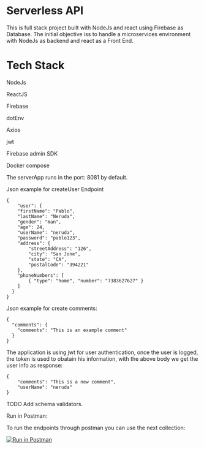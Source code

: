 # Serverless API

This is full stack project built with NodeJs and react using Firebase as Database. The initial objective iss to handle a microservices environment with NodeJs as backend and react as a Front End.

# Tech Stack

NodeJs

ReactJS

Firebase

dotEnv

Axios

jwt

Firebase admin SDK

Docker compose

The serverApp runs in the port: 8081 by default.

Json example for createUser Endpoint

```
{
    "user": {
    "firstName": "Pablo",
    "lastName": "Neruda",
    "gender": "man",
    "age": 24,
    "userName": "neruda",
    "password": "pablo123",
    "address": {
        "streetAddress": "126",
        "city": "San Jone",
        "state": "CA",
        "postalCode": "394221"
    },
    "phoneNumbers": [
        { "type": "home", "number": "7383627627" }
    ]
  }
}
```

Json example for create comments:
```
{
  "comments": {
    "comments": "This is an example comment"
  }
}
```

The application is using jwt for user authentication, once the user is logged, the token is used to obatain his information, with the above body we get the user info as response:
```
{
    "comments": "This is a new comment",
    "userName": "neruda"
}
```
TODO
Add schema validators.

Run in Postman:

To run the endpoints through postman you can use the next collection:

[![Run in Postman](https://run.pstmn.io/button.svg)](https://www.getpostman.com/collections/c32627bde472bcdf8d98) 
